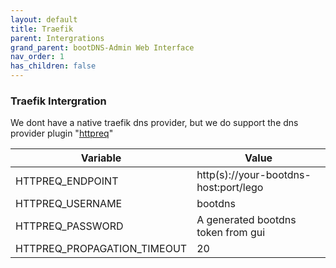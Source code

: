 ```yaml
---
layout: default
title: Traefik
parent: Intergrations
grand_parent: bootDNS-Admin Web Interface
nav_order: 1
has_children: false
---
```


### Traefik Intergration

We dont have a native traefik dns provider, but we do support the dns provider plugin "[httpreq](https://go-acme.github.io/lego/dns/httpreq/)"

| Variable | Value |
| ------ | ------ |
| HTTPREQ_ENDPOINT | http(s)://your-bootdns-host:port/lego |
| HTTPREQ_USERNAME | bootdns |
| HTTPREQ_PASSWORD | A generated bootdns token from gui |
| HTTPREQ_PROPAGATION_TIMEOUT | 20 |
